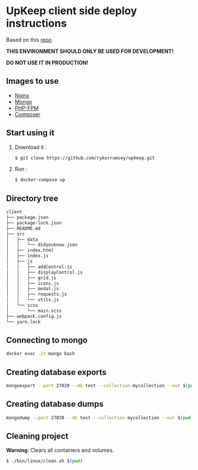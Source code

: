 # UpKeep client side deploy instructions

Based on this [repo](https://github.com/nanoninja/docker-nginx-php-mongo)

**THIS ENVIRONMENT SHOULD ONLY BE USED FOR DEVELOPMENT!**

**DO NOT USE IT IN PRODUCTION!**

## Images to use

* [Nginx](https://hub.docker.com/_/nginx/)
* [Mongo](https://hub.docker.com/_/mongo/)
* [PHP-FPM](https://hub.docker.com/r/rykerrumsey/php-fpm/)
* [Composer](https://hub.docker.com/_/composer/)

## Start using it

1. Download it :

    ```sh
    $ git clone https://github.com/rykerrumsey/upkeep.git
    ```

2. Run :

    ```sh
    $ docker-compose up
    ```

## Directory tree

```sh
client
├── package.json
├── package-lock.json
├── README.md
├── src
│   ├── data
│   │   └── didyouknow.json
│   ├── index.html
│   ├── index.js
│   ├── js
│   │   ├── addControl.js
│   │   ├── displayControl.js
│   │   ├── grid.js
│   │   ├── icons.js
│   │   ├── modal.js
│   │   ├── requests.js
│   │   └── utils.js
│   └── scss
│       └── main.scss
├── webpack.config.js
└── yarn.lock
```

## Connecting to mongo
```sh
docker exec -it mongo bash
```

## Creating database exports

```sh
mongoexport --port 27020 --db test --collection mycollection --out $(pwd)/data/db/dumps/mycollection.json
```

## Creating database dumps

```sh
mongodump --port 27020 --db test --collection mycollection --out $(pwd)/data/db/dumps
```

## Cleaning project

**Warning**: Clears all containers and volumes.

```sh
$ ./bin/linux/clean.sh $(pwd)
```
